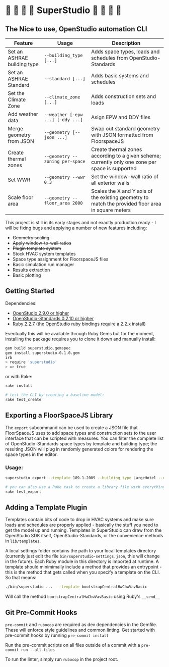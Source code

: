 # :office: :department_store: :hospital: :european_castle: SuperStudio  :european_castle: :hospital: :department_store: :office:

## The Nice to use, OpenStudio automation CLI
| Feature | Usage | Description | 
|---------|-------|-------------|
| Set an ASHRAE building type | `--building_type [...]` | Adds space types, loads and schedules from OpenStudio-Standards |
| Set an ASHRAE Standard | `--standard [...]` | Adds basic systems and schedules |
| Set the Climate Zone | `--climate_zone [...]` | Adds construction sets and loads|
| Add weather data | `--weather [-epw ...] [-ddy ...]` | Asign EPW and DDY files |
| Merge geometry from JSON | `--geometry [--json ...]` | Swap out standard geometry with JSON formatted from FloorspaceJS |
| Create thermal zones | `--geometry --zoning per-space` | Create thermal zones according to a given scheme; currently only one zone per space is supported |
| Set WWR | `--geometry --wwr 0.3` | Set the window-wall ratio of all exterior walls |
| Scale floor area | `--geometry --floor_area 2000` | Scales the X and Y axis of the existing geometry to match the provided floor area in square meters |

This project is still in its early stages and not exactly production ready - I will be fixing bugs and applying a number of new features including:
* ~~Geometry scaling~~
* ~~Apply window-to-wall ratios~~
* ~~Plugin template system~~
* Stock HVAC system templates
* Space type assignment for FloorspaceJS files
* Basic simulation run manager
* Results extraction
* Basic plotting

## Getting Started
Dependencies:
* [OpenStudio 2.9.0 or higher](https://github.com/NREL/OpenStudio/releases/tag/v2.9.1)
* [OpenStudio-Standards 0.2.10 or higher](https://rubygems.org/gems/openstudio-standards/versions/0.2.10)
* [Ruby 2.2.7](https://www.ruby-lang.org/en/downloads/releases/) (the OpenStudio ruby bindings require a 2.2.x install)

Eventually this will be available through Ruby Gems but for the moment, installing the package requires you to clone it down and manually install:
```bash
gem build superstudio.gemspec
gem install superstudio-0.1.0.gem
irb
> require 'superstudio'
> => true
```

or with Rake:
```bash
rake install

# test the CLI by creating a baseline model:
rake test_create
```

## Exporting a FloorSpaceJS Library
The `export` subcommand can be used to create a JSON file that FloorSpaceJS uses to add space types and construction sets to the user interface that can be scripted with measures. You can filter the complete list of OpenStudio-Standards space types by template and building type; the resulting JSON will plug in randomly generated colors for rendering the space types in the editor.

### Usage:
```bash
superstudio export --template 189.1-2009 --building_type LargeHotel --output ./hotel.json

# you can also use a Rake task to create a library file with everything:
rake test_export
```

## Adding a Template Plugin
Templates contain bits of code to drop in HVAC systems and make sure loads and schedules are properly applied - basically the stuff you need to get the model up and running. Templates in SuperStudio can draw from the OpenStudio SDK itself, OpenStudio-Standards, or the convenience methods in `lib/templates`. 

A local settings folder contains the path to your local templates directory (currently just edit the file `bin/superstudio-settings.json`, this will change in the future). Each Ruby module in this directory is imported at runtime. A template should minimimally include a method that provides an entrypoint - this is the method that gets called when you specify a template on the CLI. So that means:
```bash
./bin/superstudio ...  --template bootstrapCentralHwChwVavBasic
```
Will call the method `bootstrapCentralHwChwVavBasic` using Ruby's `__send__`

## Git Pre-Commit Hooks
`pre-commit` and `rubocop` are required as dev dependencies in the Gemfile. These will enforce style guidelines and common linting. Get started with pre-commit hooks by running `pre-commit install`

Run the pre-commit scripts on all files outside of a commit with a `pre-commit run --all-files`

To run the linter, simply run `rubocop` in the project root.